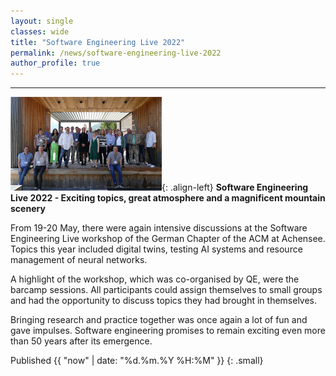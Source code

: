 ```yaml
---
layout: single
classes: wide
title: "Software Engineering Live 2022"
permalink: /news/software-engineering-live-2022
author_profile: true
---
```


----
![image-left](/assets/images/news/se_live_2022_150.jpg){: .align-left} **Software Engineering Live 2022 - Exciting topics, great atmosphere and a magnificent mountain scenery**

From 19-20 May, there were again intensive discussions at the Software Engineering Live workshop of the German Chapter of the ACM at Achensee. Topics this year included digital twins, testing AI systems and resource management of neural networks.

A highlight of the workshop, which was co-organised by QE, were the barcamp sessions. All participants could assign themselves to small groups and had the opportunity to discuss topics they had brought in themselves.

Bringing research and practice together was once again a lot of fun and gave impulses. Software engineering promises to remain exciting even more than 50 years after its emergence.

Published {{ "now" | date: "%d.%m.%Y %H:%M" }}
{: .small}
